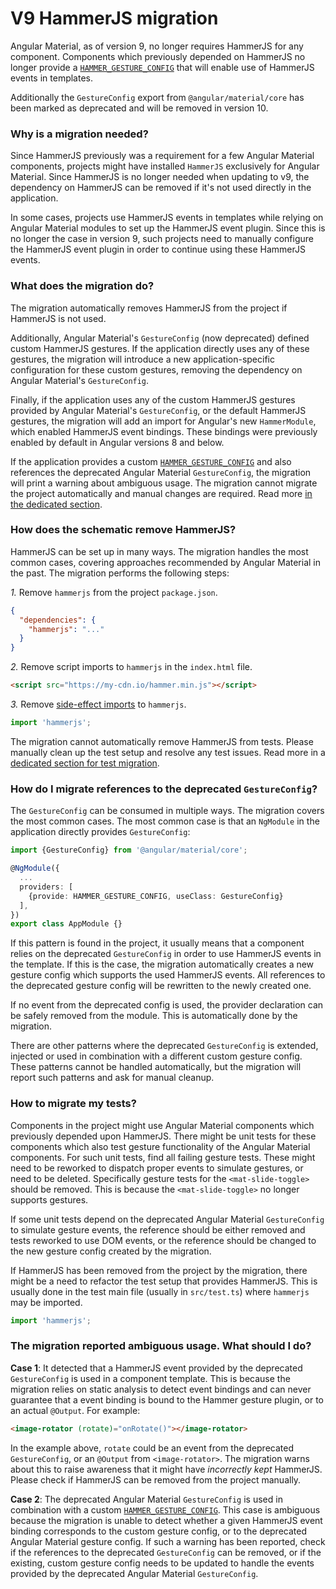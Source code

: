 # V9 HammerJS migration

Angular Material, as of version 9, no longer requires HammerJS for any component. Components which
previously depended on HammerJS no longer provide a [`HAMMER_GESTURE_CONFIG`][1] that will
enable use of HammerJS events in templates.

Additionally the `GestureConfig` export from `@angular/material/core` has been marked as
deprecated and will be removed in version 10.

### Why is a migration needed?

Since HammerJS previously was a requirement for a few Angular Material components, projects might
have installed `HammerJS` exclusively for Angular Material. Since HammerJS is no longer needed when
updating to v9, the dependency on HammerJS can be removed if it's not used directly in the
application.

In some cases, projects use HammerJS events in templates while relying on Angular Material
modules to set up the HammerJS event plugin. Since this is no longer the case in version 9,
such projects need to manually configure the HammerJS event plugin in order to continue using
these HammerJS events.

### What does the migration do?

The migration automatically removes HammerJS from the project if HammerJS is not used.

Additionally, Angular Material's `GestureConfig` (now deprecated) defined custom HammerJS gestures.
If the application directly uses any of these gestures, the migration will introduce a new
application-specific configuration for these custom gestures, removing the dependency on Angular
Material's `GestureConfig`.

Finally, if the application uses any of the custom HammerJS gestures provided by Angular Material's
`GestureConfig`, or the default HammerJS gestures, the migration will add an import for Angular's
new `HammerModule`, which enabled HammerJS event bindings. These bindings were previously enabled
by default in Angular versions 8 and below.

If the application provides a custom [`HAMMER_GESTURE_CONFIG`][1] and also references the
deprecated Angular Material `GestureConfig`, the migration will print a warning about
ambiguous usage. The migration cannot migrate the project automatically and manual changes
are required. Read more [in the dedicated section](#The-migration-reported-ambiguous-usage-What-should-I-do).

### How does the schematic remove HammerJS?

HammerJS can be set up in many ways. The migration handles the most common cases, covering
approaches recommended by Angular Material in the past. The migration performs the following steps:

*1\.* Remove `hammerjs` from the project `package.json`.
```json
{
  "dependencies": {
    "hammerjs": "..."
  }
}
```
*2\.* Remove script imports to `hammerjs` in the `index.html` file.
```html
<script src="https://my-cdn.io/hammer.min.js"></script>
```
*3\.* Remove [side-effect imports][2] to `hammerjs`.
```typescript
import 'hammerjs';
```

The migration cannot automatically remove HammerJS from tests. Please manually clean up
the test setup and resolve any test issues. Read more in a
[dedicated section for test migration](#How-to-migrate-my-tests).

### How do I migrate references to the deprecated `GestureConfig`?

The `GestureConfig` can be consumed in multiple ways. The migration covers the most common cases.
The most common case is that an `NgModule` in the application directly provides `GestureConfig`: 

```typescript
import {GestureConfig} from '@angular/material/core';

@NgModule({
  ...
  providers: [
    {provide: HAMMER_GESTURE_CONFIG, useClass: GestureConfig}
  ],
})
export class AppModule {}
```

If this pattern is found in the project, it usually means that a component relies on the
deprecated `GestureConfig` in order to use HammerJS events in the template. If this is the case,
the migration automatically creates a new gesture config which supports the used HammerJS
events. All references to the deprecated gesture config will be rewritten to the newly created one.

If no event from the deprecated config is used, the provider declaration can be safely removed
from the module. This is automatically done by the migration.

There are other patterns where the deprecated `GestureConfig` is extended, injected or used
in combination with a different custom gesture config. These patterns cannot be handled
automatically, but the migration will report such patterns and ask for manual cleanup.

<a name="test-migration"></a>
### How to migrate my tests?

Components in the project might use Angular Material components which previously depended
upon HammerJS. There might be unit tests for these components which also test gesture functionality
of the Angular Material components. For such unit tests, find all failing gesture tests. These
might need to be reworked to dispatch proper events to simulate gestures, or need to be deleted.
Specifically gesture tests for the `<mat-slide-toggle>` should be removed. This is because the
`<mat-slide-toggle>` no longer supports gestures.

If some unit tests depend on the deprecated Angular Material `GestureConfig` to simulate gesture
events, the reference should be either removed and tests reworked to use DOM events, or the
reference should be changed to the new gesture config created by the migration.

If HammerJS has been removed from the project by the migration, there might be a need to refactor
the test setup that provides HammerJS. This is usually done in the test main file (usually
in `src/test.ts`) where `hammerjs` may be imported.

```typescript
import 'hammerjs';
```

<a name="what-to-do-ambiguous-usage"></a>
### The migration reported ambiguous usage. What should I do?

**Case 1**: It detected that a HammerJS event provided by the deprecated `GestureConfig` is
used in a component template. This is because the migration relies on static analysis to detect
event bindings and can never guarantee that a event binding is bound to the Hammer gesture
plugin, or to an actual `@Output`. For example:

```html
<image-rotator (rotate)="onRotate()"></image-rotator>
```

In the example above, `rotate` could be an event from the deprecated `GestureConfig`, or an
`@Output` from `<image-rotator>`. The migration warns about this to raise awareness that it
might have _incorrectly kept_ HammerJS. Please check if HammerJS can be removed from the project
manually.

**Case 2**: The deprecated Angular Material `GestureConfig` is used in combination with a
custom [`HAMMER_GESTURE_CONFIG`][1]. This case is ambiguous because the migration is unable
to detect whether a given HammerJS event binding corresponds to the custom gesture config, or to
the deprecated Angular Material gesture config. If such a warning has been reported, check
if the references to the deprecated `GestureConfig` can be removed, or if the existing, custom
gesture config needs to be updated to handle the events provided by the deprecated Angular Material
`GestureConfig`.

[1]: https://v9.angular.io/api/platform-browser/HammerGestureConfig
[2]: https://developer.mozilla.org/en-US/docs/Web/JavaScript/Reference/Statements/import#Import_a_module_for_its_side_effects_only
